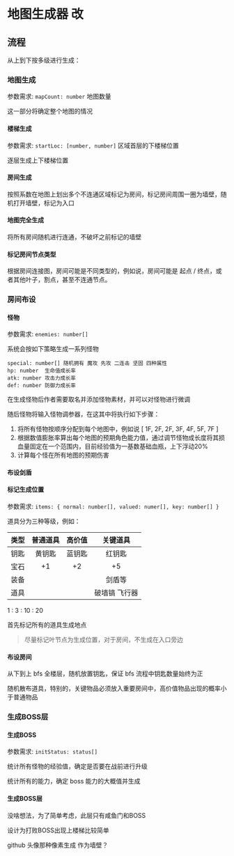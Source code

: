 # 地图生成器 改

## 流程

从上到下按多级进行生成：

### 地图生成

参数需求: `mapCount: number` 地图数量

这一部分将确定整个地图的情况

#### 楼梯生成

参数需求: `startLoc: [number, number]` 区域首层的下楼梯位置

逐层生成上下楼梯位置

#### 房间生成

按照系数在地图上划出多个不连通区域标记为房间，标记房间周围一圈为墙壁，随机打开墙壁，标记为入口

#### 地图完全生成

将所有房间随机进行连通，不破坏之前标记的墙壁

#### 标记房间节点类型

根据房间连接图，房间可能是不同类型的，例如说，房间可能是 起点 / 终点，或者其他叶子，割点，甚至不连通节点。

### 房间布设

#### 怪物

参数需求: `enemies: number[]`

系统会按如下策略生成一系列怪物

```
special: number[] 随机拥有 魔攻 先攻 二连击 坚固 四种属性
hp: number  生命值成长率
atk: number 攻击力成长率
def: number 防御力成长率
```

在生成怪物后作者需要取名并添加怪物素材，并可以对怪物进行微调

随后怪物将输入怪物调参器，在这其中将执行如下步骤：

1. 将所有怪物按顺序分配到每个地图中，例如说
[ 1F, 2F, 2F, 3F, 4F, 5F, 7F ]
2. 根据数值膨胀率算出每个地图的预期角色能力值，通过调节怪物成长度将其损血量固定在一个范围内，目前经验值为一基数基础血瓶，上下浮动20%
3. 计算每个怪在所有地图的预期伤害

#### 布设剑盾

#### 标记生成位置

参数需求: `items: { normal: number[], valued: numer[], key: number[] }`

道具分为三种等级，例如：

| 类型 | 普通道具 | 高价值 | 关键道具 |
| :-: | :-: | :-: | :-: |
| 钥匙 | 黄钥匙 | 蓝钥匙 | 红钥匙 |
| 宝石 | +1 | +2 | +5 |
| 装备 ||| 剑盾等 |
| 道具 ||| 破墙镐 飞行器 |

1 : 3 : 10 : 20

首先标记所有的道具生成地点

> 尽量标记叶节点为生成位置，对于房间，不生成在入口旁边

#### 布设房间

从下到上 bfs 全楼层，随机放置钥匙，保证 bfs 流程中钥匙数量始终为正

随机散布道具，特别的，关键物品必须放入重要房间中，高价值物品出现的概率小于普通物品

### 生成BOSS层

#### 生成BOSS

参数需求: `initStatus: status[]`

统计所有怪物的经验值，确定是否要在战前进行升级

统计所有的能力，确定 boss 能力的大概值并生成

#### 生成BOSS层

没啥想法，为了简单考虑，此层只有咸鱼门和BOSS

设计为打败BOSS出现上楼梯比较简单

github 头像那种像素生成 作为墙壁？
